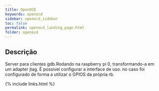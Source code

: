 ```yaml
---
title: OpenOCD
keywords: openocd
sidebar: openocd_sidebar
toc: false
permalink: openocd_landing_page.html
folder: openocd
---
```


## Descrição


Server para clientes gdb.Rodando na raspberry pi 0, transformando-a em um adapter jtag. É possível configurar a interface de uso. no caso foi configurado de forma a utilizar o GPIOS da própria rb.

{% include links.html %}
